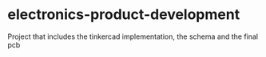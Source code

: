 # electronics-product-development
Project that includes the tinkercad implementation, the schema and the final pcb 
